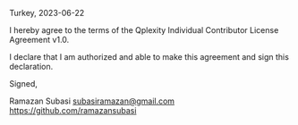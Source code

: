 Turkey, 2023-06-22

I hereby agree to the terms of the Qplexity Individual Contributor License Agreement v1.0.

I declare that I am authorized and able to make this agreement and sign this declaration.

Signed,

Ramazan Subasi subasiramazan@gmail.com https://github.com/ramazansubasi
